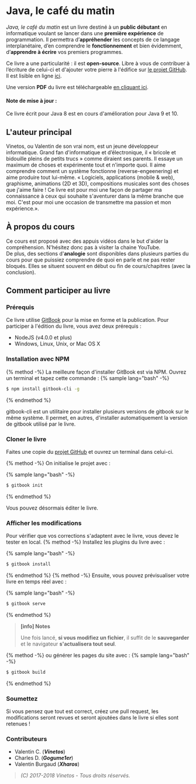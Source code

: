 # Java, le café du matin

_Java, le café du matin_ est un livre destiné à un **public débutant** en informatique voulant se lancer dans une **première expérience** de programmation. Il permettra d’**appréhender** les concepts de ce langage interplanétaire, d’en comprendre le **fonctionnement** et bien évidemment, d’**apprendre à écrire** vos premiers programmes.

Ce livre a une particularité : il est **open-source**. Libre à vous de contribuer à l’écriture de celui-ci et d'ajouter votre pierre à l'édifice sur [le projet GitHub](https://github.com/Vinetos/Java-le-cafe-du-matin).  
Il est lisible en ligne [ici](https://java.vinetos.fr).

Une version **PDF** du livre est téléchargeable [en cliquant ici](https://www.gitbook.com/download/pdf/book/vinetos/java-le-cafe-du-matin).

####  Note de mise à jour :
Ce livre écrit pour Java 8 est en cours d'amélioration pour Java 9 et 10.

##  L'auteur principal
Vinetos, ou Valentin de son vrai nom, est un jeune développeur informatique. Grand fan d'informatique et d’électronique, il « bricole et bidouille pleins de petits trucs » comme diraient ses parents. Il essaye un maximum de choses et expérimente tout et n'importe quoi. Il aime comprendre comment un système fonctionne (reverse-engeenering) et aime produire tout lui-même. « Logiciels, applications (mobile & web), graphisme, animations (2D et 3D), compositions musicales sont des choses que j'aime faire ! Ce livre est pour moi une façon de partager ma connaissance à ceux qui souhaite s'aventurer dans la même branche que moi. C'est pour moi une occasion de transmettre ma passion et mon expérience.».  

## À propos du cours
Ce cours est proposé avec des appuis vidéos dans le but d'aider la compréhension. N'hésitez donc pas à visiter la chaine YouTube.  
De plus, des sections d'**analogie** sont disponibles dans plusieurs parties du cours pour que puissiez comprendre de quoi en parle et ne pas rester bloqués. Elles se situent souvent en début ou fin de cours/chapitres (avec la conclusion).  

## Comment participer au livre
### Prérequis  

Ce livre utilise [GitBook](https://www.gitbook.com) pour la mise en forme et la publication. Pour participer à l'édition du livre, vous avez deux prérequis :
 * NodeJS (v4.0.0 et plus)
 * Windows, Linux, Unix, or Mac OS X

### Installation avec NPM

{% method -%}
La meilleure façon d'installer GitBook est via NPM. Ouvrez un terminal et tapez cette commande :
{% sample lang="bash" -%}
```bash
$ npm install gitbook-cli -g
```
{% endmethod %}

gitbook-cli est un utilitaire pour installer plusieurs versions de gitbook sur le même système.
Il permet, en autres, d'installer automatiquement la version de gitbook utilisé par le livre.

### Cloner le livre

Faites une copie du [projet GitHub](https://github.com/Vinetos/Java-le-cafe-du-matin) et ouvrez un terminal dans celui-ci.

{% method -%}
On initialise le projet avec :  

{% sample lang="bash" -%}
```bash
$ gitbook init
```
{% endmethod %}

Vous pouvez désormais éditer le livre.

### Afficher les modifications

Pour vérifier que vos corrections s'adaptent avec le livre, vous devez le tester en local.
{% method -%}
Installez les plugins du livre avec :  

{% sample lang="bash" -%}
```bash
$ gitbook install
```  
{% endmethod %}
{% method -%}
Ensuite, vous pouvez prévisualiser votre livre en temps réel avec :  

{% sample lang="bash" -%}
```bash
$ gitbook serve
```  
{% endmethod %}  

> **[info] Notes**
>
> Une fois lancé, **si vous modifiez un fichier**, il suffit de le **sauvegarder** et le navigateur **s'actualisera tout seul**.

{% method -%}
ou générer les pages du site avec :
{% sample lang="bash" -%}
```bash
$ gitbook build
```  
{% endmethod %}

### Soumettez

Si vous pensez que tout est correct, créez une pull request, les modifications seront revues et seront ajoutées dans le livre si elles sont retenues !  

### Contributeurs  
* Valentin C. (**_Vinetos_**)
* Charles D. (**_Gogume1er_**)
* Valentin Burgaud (**_Xharos_**)

> _(C) 2017-2018 Vinetos - Tous droits réservés._

